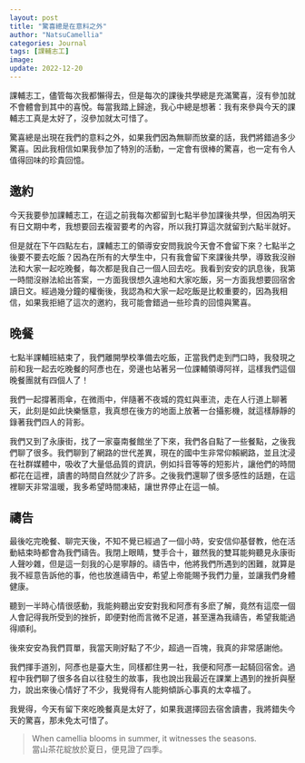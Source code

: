 ```yaml
---
layout: post
title: "驚喜總是在意料之外"
author: "NatsuCamellia"
categories: Journal
tags: [課輔志工]
image: 
update: 2022-12-20
---
```


課輔志工，儘管每次我都懶得去，但是每次的課後共學總是充滿驚喜，沒有參加就不會體會到其中的喜悅。每當我踏上歸途，我心中總是想著：我有來參與今天的課輔志工真是太好了，沒參加就太可惜了。

驚喜總是出現在我們的意料之外，如果我們因為無聊而放棄的話，我們將錯過多少驚喜。因此我相信如果我參加了特別的活動，一定會有很棒的驚喜，也一定有令人值得回味的珍貴回憶。

## 邀約

今天我要參加課輔志工，在這之前我每次都留到七點半參加課後共學，但因為明天有日文期中考，我想要回去複習要考的內容，所以我打算這次就留到六點半就好。

但是就在下午四點左右，課輔志工的領導安安問我說今天會不會留下來？七點半之後要不要去吃飯？因為在所有的大學生中，只有我會留下來課後共學，導致我沒辦法和大家一起吃晚餐，每次都是我自己一個人回去吃。我看到安安的訊息後，我第一時間沒辦法給出答案，一方面我很想久違地和大家吃飯，另一方面我想要回宿舍讀日文。經過幾分鐘的權衡後，我認為和大家一起吃飯是比較重要的，因為我相信，如果我拒絕了這次的邀約，我可能會錯過一些珍貴的回憶與驚喜。

## 晚餐

七點半課輔班結束了，我們離開學校準備去吃飯，正當我們走到門口時，我發現之前和我一起去吃晚餐的阿彥也在，旁邊也站著另一位課輔領導阿祥，這樣我們這個晚餐團就有四個人了！

我們一起撐著雨傘，在微雨中，伴隨著不夜城的霓虹與車流，走在人行道上聊著天，此刻是如此快樂愜意，我真想在後方的地面上放著一台攝影機，就這樣靜靜的錄著我們四人的背影。

我們又到了永康街，找了一家臺南餐館坐了下來，我們各自點了一些餐點，之後我們聊了很多。我們聊到了網路的世代差異，現在的國中生非常仰賴網路，並且沈浸在社群媒體中，吸收了大量低品質的資訊，例如抖音等等的短影片，讓他們的時間都花在這裡，讀書的時間自然就少了許多。之後我們還聊了很多感性的話題，在這裡聊天非常溫暖，我多希望時間凍結，讓世界停止在這一幀。

## 禱告

最後吃完晚餐、聊完天後，不知不覺已經過了一個小時，安安信仰基督教，他在活動結束時都會為我們禱告。我閉上眼睛，雙手合十，雖然我的雙耳能夠聽見永康街人聲吵雜，但是這一刻我的心是寧靜的。禱告中，他將我們所遇到的困難，就算是我不經意告訴他的事，他也放進禱告中，希望上帝能賜予我們力量，並讓我們身體健康。

聽到一半時心情很感動，我能夠聽出安安對我和阿彥有多麽了解，竟然有這麼一個人會記得我所受到的挫折，即便對他而言微不足道，甚至還為我禱告，希望我能過得順利。

後來安安為我們買單，我當天剛好點了不少，超過一百塊，我真的非常感謝他。

我們揮手道別，阿彥也是臺大生，同樣都住男一社，我便和阿彥一起騎回宿舍。過程中我們聊了很多各自以往發生的故事，我也說出我最近在課業上遇到的挫折與壓力，說出來後心情好了不少，我覺得有人能夠傾訴心事真的太幸福了。

我覺得，今天有留下來吃晚餐真是太好了，如果我選擇回去宿舍讀書，我將錯失今天的驚喜，那未免太可惜了。

> When camellia blooms in summer, it witnesses the seasons.<br>
當山茶花綻放於夏日，便見證了四季。
